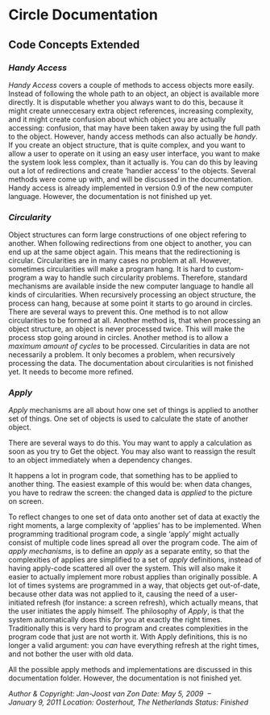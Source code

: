 ﻿Circle Documentation
====================

Code Concepts Extended
----------------------

### *Handy Access*

*Handy Access* covers a couple of methods to access objects more easily. Instead of following the whole path to an object, an object is available more directly. It is disputable whether you always want to do this, because it might create unneccesary extra object references, increasing complexity, and it might create confusion about which object you are actually accessing: confusion, that may have been taken away by using the full path to the object. However, handy access methods can also actually be *handy*. If you create an object structure, that is quite complex, and you want to allow a user to operate on it using an easy user interface, you want to make the system look less complex, than it actually is. You can do this by leaving out a lot of redirections and create ‘handier access’ to the objects. Several methods were come up with, and will be discussed in the documentation. Handy access is already implemented in version 0.9 of the new computer language. However, the documentation is not finished up yet.

### *Circularity*

Object structures can form large constructions of one object refering to another. When following redirections from one object to another, you can end up at the same object again. This means that the redirectioning is circular. Circularities are in many cases no problem at all. However, sometimes circularities will make a program hang. It is hard to custom-program a way to handle such circularity problems. Therefore, standard mechanisms are available inside the new computer language to handle all kinds of circularities. When recursively processing an object structure, the process can hang, because at some point it starts to go around in circles. There are several ways to prevent this. One method is to not allow circularities to be formed at all. Another method is, that when processing an object structure, an object is never processed twice. This will make the process stop going around in circles. Another method is to allow a *maximum amount of cycles* to be processed. Circularities in data are not necessarily a problem. It only becomes a problem, when recursively processing the data. The documentation about circularities is not finished yet. It needs to become more refined.

### *Apply*

*Apply* mechanisms are all about how one set of things is applied to another set of things. One set of objects is used to calculate the state of another object.

There are several ways to do this. You may want to apply a calculation as soon as you try to Get the object. You may also want to reassign the result to an object immediately when a dependency changes.

It happens a lot in program code, that something has to be applied to another thing. The easiest example of this would be: when data changes, you have to redraw the screen: the changed data is *applied* to the picture on screen.

To reflect changes to one set of data onto another set of data at exactly the right moments, a large complexity of ‘applies’ has to be implemented. When programming traditional program code, a single ‘apply’ might actually consist of multiple code lines spread all over the program code. The aim of *apply mechanisms*, is to define an *apply* as a separate entity, so that the complexities of applies are simplified to a set of *apply* definitions, instead of having apply-code scattered all over the system. This will also make it easier to actually implement more robust applies than originally possible. A lot of times systems are programmed in a way, that objects get out-of-date, because other data was not applied to it, causing the need of a user-initiated refresh (for instance: a screen refresh), which actually means, that the user initiates the apply himself. The philosophy of *Apply*, is that the system automatically does this *for* you at exactly the right times. Traditionally this is very hard to program and creates complexities in the program code that just are not worth it. With Apply definitions, this is no longer a valid argument: you *can* have everything refresh at the right times, and not bother the user with old data.

All the possible apply methods and implementations are discussed in this documentation folder. However, the documentation is not finished yet.


*Author & Copyright: Jan-Joost van Zon        Date: May 5, 2009  –  January 9, 2011        Location: Oosterhout, The Netherlands        Status: Finished*

